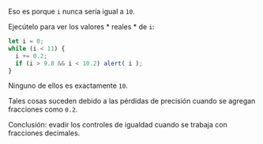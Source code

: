 Eso es porque `i` nunca sería igual a `10`.

Ejecútelo para ver los valores * reales * de `i`:

```js run
let i = 0;
while (i < 11) {
  i += 0.2;
  if (i > 9.8 && i < 10.2) alert( i );
}
```

Ninguno de ellos es exactamente `10`.

Tales cosas suceden debido a las pérdidas de precisión cuando se agregan fracciones como `0.2`.

Conclusión: evadir los controles de igualdad cuando se trabaja con fracciones decimales.